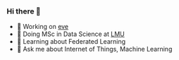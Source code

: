 ### Hi there 👋

- 🔭 Working on [eve](https://github.com/lf-edge/eve)
- 🌱 Doing MSc in Data Science at [LMU](https://www.lmu.de/en/index.html)
- 🎒 Learning about Federated Learning
- 💬 Ask me about Internet of Things, Machine Learning
<!--
**uncleDecart/uncleDecart** is a ✨ _special_ ✨ repository because its `README.md` (this file) appears on your GitHub profile.

Here are some ideas to get you started:

- 🔭 I’m currently working on ...
- 🌱 I’m currently learning ...
- 👯 I’m looking to collaborate on ...
- 🤔 I’m looking for help with ...
- 💬 Ask me about ...
- 📫 How to reach me: ...
- 😄 Pronouns: ...
- ⚡ Fun fact: ...
-->
